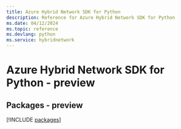 ```yaml
---
title: Azure Hybrid Network SDK for Python
description: Reference for Azure Hybrid Network SDK for Python
ms.date: 04/12/2024
ms.topic: reference
ms.devlang: python
ms.service: hybridnetwork
---
```

# Azure Hybrid Network SDK for Python - preview
## Packages - preview
[!INCLUDE [packages](hybrid-network-index.md)]